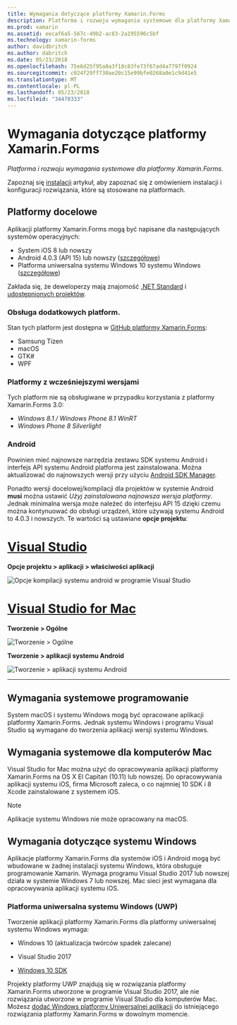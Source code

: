 ```yaml
---
title: Wymagania dotyczące platformy Xamarin.Forms
description: Platforma i rozwoju wymagania systemowe dla platformy Xamarin.Forms.
ms.prod: xamarin
ms.assetid: eecaf6a5-567c-49b2-ac83-2a195596c5bf
ms.technology: xamarin-forms
author: davidbritch
ms.author: dabritch
ms.date: 05/23/2018
ms.openlocfilehash: 75e6d25f95a0a3f18c83fe73f67ad4a7797f0924
ms.sourcegitcommit: c024f29ff730ae20c15e99bfe0268a0e1c9d41e5
ms.translationtype: MT
ms.contentlocale: pl-PL
ms.lasthandoff: 05/23/2018
ms.locfileid: "34470333"
---
```

# <a name="xamarinforms-requirements"></a>Wymagania dotyczące platformy Xamarin.Forms

_Platforma i rozwoju wymagania systemowe dla platformy Xamarin.Forms._

Zapoznaj się [instalacji](~/cross-platform/get-started/installation/index.md) artykuł, aby zapoznać się z omówieniem instalacji i konfiguracji rozwiązania, które są stosowane na platformach.

## <a name="target-platforms"></a>Platformy docelowe

Aplikacji platformy Xamarin.Forms mogą być napisane dla następujących systemów operacyjnych:

- System iOS 8 lub nowszy
- Android 4.0.3 (API 15) lub nowszy ([szczegółowe](#android))
- Platforma uniwersalna systemu Windows 10 systemu Windows ([szczegółowe](#windows10))

Zakłada się, że deweloperzy mają znajomość [.NET Standard](~/cross-platform/app-fundamentals/net-standard.md) i [udostępnionych projektów](~/cross-platform/app-fundamentals/shared-projects.md).

### <a name="additional-platform-support"></a>Obsługa dodatkowych platform.

Stan tych platform jest dostępna w [GitHub platformy Xamarin.Forms](https://github.com/xamarin/Xamarin.Forms/wiki/Platform-Support):

- Samsung Tizen
- macOS
- GTK#
- WPF

### <a name="platforms-from-earlier-versions"></a>Platformy z wcześniejszymi wersjami

Tych platform nie są obsługiwane w przypadku korzystania z platformy Xamarin.Forms 3.0:

- *Windows 8.1 / Windows Phone 8.1 WinRT*
- *Windows Phone 8 Silverlight*

### <a name="android"></a>Android

Powinien mieć najnowsze narzędzia zestawu SDK systemu Android i interfejs API systemu Android platforma jest zainstalowana. Można aktualizować do najnowszych wersji przy użyciu [Android SDK Manager](~/android/get-started/installation/android-sdk.md).

Ponadto wersji docelowej/kompilacji dla projektów w systemie Android **musi** można ustawić *Użyj zainstalowana najnowsza wersja platformy*. Jednak minimalna wersja może należeć do interfejsu API 15 dzięki czemu można kontynuować do obsługi urządzeń, które używają systemu Android to 4.0.3 i nowszych. Te wartości są ustawiane **opcje projektu**:

# <a name="visual-studiotabvswin"></a>[Visual Studio](#tab/vswin)

**Opcje projektu > aplikacji > właściwości aplikacji**

![](installation-images/options-android-vs-sml.png "Opcje kompilacji systemu android w programie Visual Studio")

# <a name="visual-studio-for-mactabvsmac"></a>[Visual Studio for Mac](#tab/vsmac)

**Tworzenie > Ogólne**

![](installation-images/options-general-sml.png "Tworzenie > Ogólne")

**Tworzenie > aplikacji systemu Android**

![](installation-images/options-android-sml.png "Tworzenie > aplikacji systemu Android")

-----

## <a name="development-system-requirements"></a>Wymagania systemowe programowanie

System macOS i systemu Windows mogą być opracowane aplikacji platformy Xamarin.Forms. Jednak systemu Windows i programu Visual Studio są wymagane do tworzenia aplikacji wersji systemu Windows.

## <a name="mac-system-requirements"></a>Wymagania systemowe dla komputerów Mac

Visual Studio for Mac można użyć do opracowywania aplikacji platformy Xamarin.Forms na OS X El Capitan (10.11) lub nowszej. Do opracowywania aplikacji systemu iOS, firma Microsoft zaleca, o co najmniej 10 SDK i 8 Xcode zainstalowane z systemem iOS.

> [!NOTE]
>  Aplikacje systemu Windows nie może opracowany na macOS.

## <a name="windows-system-requirements"></a>Wymagania dotyczące systemu Windows

Aplikacje platformy Xamarin.Forms dla systemów iOS i Android mogą być wbudowane w żadnej instalacji systemu Windows, która obsługuje programowanie Xamarin. Wymaga programu Visual Studio 2017 lub nowszej działa w systemie Windows 7 lub nowszej. Mac sieci jest wymagana dla opracowywania aplikacji systemu iOS.

<a name="windows10" />

### <a name="universal-windows-platform-uwp"></a>Platforma uniwersalna systemu Windows (UWP)

Tworzenie aplikacji platformy Xamarin.Forms dla platformy uniwersalnej systemu Windows wymaga:

- Windows 10 (aktualizacja twórców spadek zalecane)

- Visual Studio 2017

- [Windows 10 SDK](https://dev.windows.com/downloads/windows-10-sdk)

Projekty platformy UWP znajdują się w rozwiązania platformy Xamarin.Forms utworzone w programie Visual Studio 2017, ale nie rozwiązania utworzone w programie Visual Studio dla komputerów Mac.
Możesz [dodać Windows platformy Uniwersalnej aplikacji](~/xamarin-forms/platform/windows/installation/index.md) do istniejącego rozwiązania platformy Xamarin.Forms w dowolnym momencie.
